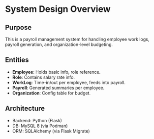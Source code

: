 # System Design Overview

## Purpose
This is a payroll management system for handling employee work logs, payroll generation, and organization-level budgeting.

## Entities
- **Employee**: Holds basic info, role reference.
- **Role**: Contains salary rate info.
- **WorkLog**: Time-in/out per employee, feeds into payroll.
- **Payroll**: Generated summaries per employee.
- **Organization**: Config table for budget.

## Architecture
- Backend: Python (Flask)
- DB: MySQL 8 (via Podman)
- ORM: SQLAlchemy (via Flask Migrate)
